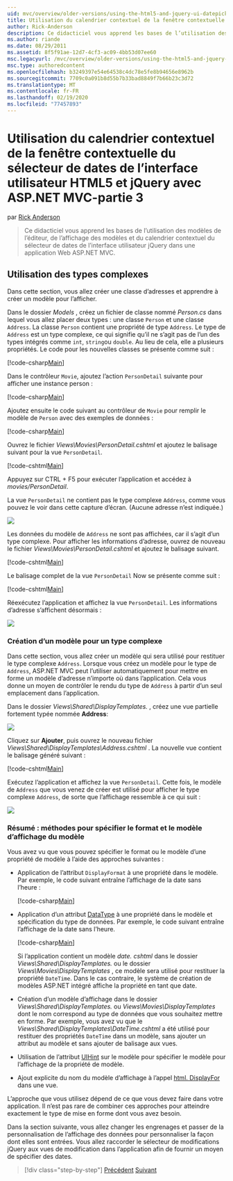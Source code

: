 ```yaml
---
uid: mvc/overview/older-versions/using-the-html5-and-jquery-ui-datepicker-popup-calendar-with-aspnet-mvc/using-the-html5-and-jquery-ui-datepicker-popup-calendar-with-aspnet-mvc-part-3
title: Utilisation du calendrier contextuel de la fenêtre contextuelle de l’interface utilisateur HTML5 et jQuery avec ASP.NET MVC-partie 3 | Microsoft Docs
author: Rick-Anderson
description: Ce didacticiel vous apprend les bases de l’utilisation des modèles de l’éditeur, de l’affichage des modèles et du calendrier contextuel du sélecteur de dates de l’interface utilisateur jQuery dans un ASP.NET MV...
ms.author: riande
ms.date: 08/29/2011
ms.assetid: 8f5f91ae-12d7-4cf3-ac09-4bb53d07ee60
msc.legacyurl: /mvc/overview/older-versions/using-the-html5-and-jquery-ui-datepicker-popup-calendar-with-aspnet-mvc/using-the-html5-and-jquery-ui-datepicker-popup-calendar-with-aspnet-mvc-part-3
msc.type: authoredcontent
ms.openlocfilehash: b3249397e54e64538c4dc78e5fe8b94656e8962b
ms.sourcegitcommit: 7709c0a091b8d55b7b33bad8849f7b66b23c3d72
ms.translationtype: MT
ms.contentlocale: fr-FR
ms.lasthandoff: 02/19/2020
ms.locfileid: "77457893"
---
```

# <a name="using-the-html5-and-jquery-ui-datepicker-popup-calendar-with-aspnet-mvc---part-3"></a>Utilisation du calendrier contextuel de la fenêtre contextuelle du sélecteur de dates de l’interface utilisateur HTML5 et jQuery avec ASP.NET MVC-partie 3

par [Rick Anderson](https://twitter.com/RickAndMSFT)

> Ce didacticiel vous apprend les bases de l’utilisation des modèles de l’éditeur, de l’affichage des modèles et du calendrier contextuel du sélecteur de dates de l’interface utilisateur jQuery dans une application Web ASP.NET MVC.

## <a name="working-with-complex-types"></a>Utilisation des types complexes

Dans cette section, vous allez créer une classe d’adresses et apprendre à créer un modèle pour l’afficher.

Dans le dossier *Models* , créez un fichier de classe nommé *Person.cs* dans lequel vous allez placer deux types : une classe `Person` et une classe `Address`. La classe `Person` contient une propriété de type `Address`. Le type de `Address` est un type complexe, ce qui signifie qu’il ne s’agit pas de l’un des types intégrés comme `int`, `string`ou `double`. Au lieu de cela, elle a plusieurs propriétés. Le code pour les nouvelles classes se présente comme suit :

[!code-csharp[Main](using-the-html5-and-jquery-ui-datepicker-popup-calendar-with-aspnet-mvc-part-3/samples/sample1.cs)]

Dans le contrôleur `Movie`, ajoutez l’action `PersonDetail` suivante pour afficher une instance person :

[!code-csharp[Main](using-the-html5-and-jquery-ui-datepicker-popup-calendar-with-aspnet-mvc-part-3/samples/sample2.cs)]

Ajoutez ensuite le code suivant au contrôleur de `Movie` pour remplir le modèle de `Person` avec des exemples de données :

[!code-csharp[Main](using-the-html5-and-jquery-ui-datepicker-popup-calendar-with-aspnet-mvc-part-3/samples/sample3.cs)]

Ouvrez le fichier *Views\Movies\PersonDetail.cshtml* et ajoutez le balisage suivant pour la vue `PersonDetail`.

[!code-cshtml[Main](using-the-html5-and-jquery-ui-datepicker-popup-calendar-with-aspnet-mvc-part-3/samples/sample4.cshtml)]

Appuyez sur CTRL + F5 pour exécuter l’application et accédez à *movies/PersonDetail*.

La vue `PersonDetail` ne contient pas le type complexe `Address`, comme vous pouvez le voir dans cette capture d’écran. (Aucune adresse n’est indiquée.)

![](using-the-html5-and-jquery-ui-datepicker-popup-calendar-with-aspnet-mvc-part-3/_static/image1.png)

Les données du modèle de `Address` ne sont pas affichées, car il s’agit d’un type complexe. Pour afficher les informations d’adresse, ouvrez de nouveau le fichier *Views\Movies\PersonDetail.cshtml* et ajoutez le balisage suivant.

[!code-cshtml[Main](using-the-html5-and-jquery-ui-datepicker-popup-calendar-with-aspnet-mvc-part-3/samples/sample5.cshtml)]

Le balisage complet de la vue `PersonDetail` Now se présente comme suit :

[!code-cshtml[Main](using-the-html5-and-jquery-ui-datepicker-popup-calendar-with-aspnet-mvc-part-3/samples/sample6.cshtml)]

Réexécutez l’application et affichez la vue `PersonDetail`. Les informations d’adresse s’affichent désormais :

![](using-the-html5-and-jquery-ui-datepicker-popup-calendar-with-aspnet-mvc-part-3/_static/image2.png)

### <a name="creating-a-template-for-a-complex-type"></a>Création d’un modèle pour un type complexe

Dans cette section, vous allez créer un modèle qui sera utilisé pour restituer le type complexe `Address`. Lorsque vous créez un modèle pour le type de `Address`, ASP.NET MVC peut l’utiliser automatiquement pour mettre en forme un modèle d’adresse n’importe où dans l’application. Cela vous donne un moyen de contrôler le rendu du type de `Address` à partir d’un seul emplacement dans l’application.

Dans le dossier *Views\Shared\DisplayTemplates.* , créez une vue partielle fortement typée nommée **Address**:

![](using-the-html5-and-jquery-ui-datepicker-popup-calendar-with-aspnet-mvc-part-3/_static/image3.png)

Cliquez sur **Ajouter**, puis ouvrez le nouveau fichier *Views\Shared\DisplayTemplates\Address.cshtml* . La nouvelle vue contient le balisage généré suivant :

[!code-cshtml[Main](using-the-html5-and-jquery-ui-datepicker-popup-calendar-with-aspnet-mvc-part-3/samples/sample7.cshtml)]

Exécutez l’application et affichez la vue `PersonDetail`. Cette fois, le modèle de `Address` que vous venez de créer est utilisé pour afficher le type complexe `Address`, de sorte que l’affichage ressemble à ce qui suit :

![](using-the-html5-and-jquery-ui-datepicker-popup-calendar-with-aspnet-mvc-part-3/_static/image4.png)

### <a name="summary-ways-to-specify-the-model-display-format-and-template"></a>Résumé : méthodes pour spécifier le format et le modèle d’affichage du modèle

Vous avez vu que vous pouvez spécifier le format ou le modèle d’une propriété de modèle à l’aide des approches suivantes :

- Application de l’attribut `DisplayFormat` à une propriété dans le modèle. Par exemple, le code suivant entraîne l’affichage de la date sans l’heure :

    [!code-csharp[Main](using-the-html5-and-jquery-ui-datepicker-popup-calendar-with-aspnet-mvc-part-3/samples/sample8.cs)]
- Application d’un attribut [DataType](https://msdn.microsoft.com/library/system.componentmodel.dataannotations.datatype.aspx) à une propriété dans le modèle et spécification du type de données. Par exemple, le code suivant entraîne l’affichage de la date sans l’heure.

    [!code-csharp[Main](using-the-html5-and-jquery-ui-datepicker-popup-calendar-with-aspnet-mvc-part-3/samples/sample9.cs)]

    Si l’application contient un modèle *date. cshtml* dans le dossier *Views\Shared\DisplayTemplates.* ou le dossier *Views\Movies\DisplayTemplates* , ce modèle sera utilisé pour restituer la propriété `DateTime`. Dans le cas contraire, le système de création de modèles ASP.NET intégré affiche la propriété en tant que date.
- Création d’un modèle d’affichage dans le dossier *Views\Shared\DisplayTemplates.* ou *Views\Movies\DisplayTemplates* dont le nom correspond au type de données que vous souhaitez mettre en forme. Par exemple, vous avez vu que le *Views\Shared\DisplayTemplates\DateTime.cshtml* a été utilisé pour restituer des propriétés `DateTime` dans un modèle, sans ajouter un attribut au modèle et sans ajouter de balisage aux vues.
- Utilisation de l’attribut [UIHint](https://msdn.microsoft.com/library/system.componentmodel.dataannotations.uihintattribute.uihint.aspx) sur le modèle pour spécifier le modèle pour l’affichage de la propriété de modèle.
- Ajout explicite du nom du modèle d’affichage à l’appel [html. DisplayFor](https://msdn.microsoft.com/library/ee407420.aspx) dans une vue.

L’approche que vous utilisez dépend de ce que vous devez faire dans votre application. Il n’est pas rare de combiner ces approches pour atteindre exactement le type de mise en forme dont vous avez besoin.

Dans la section suivante, vous allez changer les engrenages et passer de la personnalisation de l’affichage des données pour personnaliser la façon dont elles sont entrées. Vous allez raccorder le sélecteur de modifications jQuery aux vues de modification dans l’application afin de fournir un moyen de spécifier des dates.

> [!div class="step-by-step"]
> [Précédent](using-the-html5-and-jquery-ui-datepicker-popup-calendar-with-aspnet-mvc-part-2.md)
> [Suivant](using-the-html5-and-jquery-ui-datepicker-popup-calendar-with-aspnet-mvc-part-4.md)
